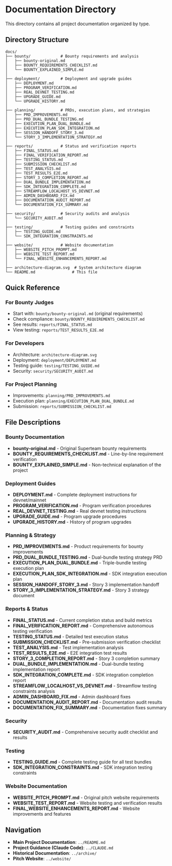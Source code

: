 # Documentation Directory

This directory contains all project documentation organized by type.

## Directory Structure

```
docs/
├── bounty/             # Bounty requirements and analysis
│   ├── bounty-original.md
│   ├── BOUNTY_REQUIREMENTS_CHECKLIST.md
│   └── BOUNTY_EXPLAINED_SIMPLE.md
│
├── deployment/         # Deployment and upgrade guides
│   ├── DEPLOYMENT.md
│   ├── PROGRAM_VERIFICATION.md
│   ├── REAL_DEVNET_TESTING.md
│   ├── UPGRADE_GUIDE.md
│   └── UPGRADE_HISTORY.md
│
├── planning/           # PRDs, execution plans, and strategies
│   ├── PRD_IMPROVEMENTS.md
│   ├── PRD_DUAL_BUNDLE_TESTING.md
│   ├── EXECUTION_PLAN_DUAL_BUNDLE.md
│   ├── EXECUTION_PLAN_SDK_INTEGRATION.md
│   ├── SESSION_HANDOFF_STORY_3.md
│   └── STORY_3_IMPLEMENTATION_STRATEGY.md
│
├── reports/            # Status and verification reports
│   ├── FINAL_STATUS.md
│   ├── FINAL_VERIFICATION_REPORT.md
│   ├── TESTING_STATUS.md
│   ├── SUBMISSION_CHECKLIST.md
│   ├── TEST_ANALYSIS.md
│   ├── TEST_RESULTS_E2E.md
│   ├── STORY_3_COMPLETION_REPORT.md
│   ├── DUAL_BUNDLE_IMPLEMENTATION.md
│   ├── SDK_INTEGRATION_COMPLETE.md
│   ├── STREAMFLOW_LOCALHOST_VS_DEVNET.md
│   ├── ADMIN_DASHBOARD_FIX.md
│   ├── DOCUMENTATION_AUDIT_REPORT.md
│   └── DOCUMENTATION_FIX_SUMMARY.md
│
├── security/           # Security audits and analysis
│   └── SECURITY_AUDIT.md
│
├── testing/            # Testing guides and constraints
│   ├── TESTING_GUIDE.md
│   └── SDK_INTEGRATION_CONSTRAINTS.md
│
├── website/            # Website documentation
│   ├── WEBSITE_PITCH_PROMPT.md
│   ├── WEBSITE_TEST_REPORT.md
│   └── FINAL_WEBSITE_ENHANCEMENTS_REPORT.md
│
├── architecture-diagram.svg  # System architecture diagram
└── README.md                # This file
```

## Quick Reference

### For Bounty Judges
- Start with: `bounty/bounty-original.md` (original requirements)
- Check compliance: `bounty/BOUNTY_REQUIREMENTS_CHECKLIST.md`
- See results: `reports/FINAL_STATUS.md`
- View testing: `reports/TEST_RESULTS_E2E.md`

### For Developers
- Architecture: `architecture-diagram.svg`
- Deployment: `deployment/DEPLOYMENT.md`
- Testing guide: `testing/TESTING_GUIDE.md`
- Security: `security/SECURITY_AUDIT.md`

### For Project Planning
- Improvements: `planning/PRD_IMPROVEMENTS.md`
- Execution plan: `planning/EXECUTION_PLAN_DUAL_BUNDLE.md`
- Submission: `reports/SUBMISSION_CHECKLIST.md`

## File Descriptions

### Bounty Documentation
- **bounty-original.md** - Original Superteam bounty requirements
- **BOUNTY_REQUIREMENTS_CHECKLIST.md** - Line-by-line requirement verification
- **BOUNTY_EXPLAINED_SIMPLE.md** - Non-technical explanation of the project

### Deployment Guides
- **DEPLOYMENT.md** - Complete deployment instructions for devnet/mainnet
- **PROGRAM_VERIFICATION.md** - Program verification procedures
- **REAL_DEVNET_TESTING.md** - Real devnet testing instructions
- **UPGRADE_GUIDE.md** - Program upgrade procedures
- **UPGRADE_HISTORY.md** - History of program upgrades

### Planning & Strategy
- **PRD_IMPROVEMENTS.md** - Product requirements for bounty improvements
- **PRD_DUAL_BUNDLE_TESTING.md** - Dual-bundle testing strategy PRD
- **EXECUTION_PLAN_DUAL_BUNDLE.md** - Triple-bundle testing execution plan
- **EXECUTION_PLAN_SDK_INTEGRATION.md** - SDK integration execution plan
- **SESSION_HANDOFF_STORY_3.md** - Story 3 implementation handoff
- **STORY_3_IMPLEMENTATION_STRATEGY.md** - Story 3 strategy document

### Reports & Status
- **FINAL_STATUS.md** - Current completion status and build metrics
- **FINAL_VERIFICATION_REPORT.md** - Comprehensive autonomous testing verification
- **TESTING_STATUS.md** - Detailed test execution status
- **SUBMISSION_CHECKLIST.md** - Pre-submission verification checklist
- **TEST_ANALYSIS.md** - Test implementation analysis
- **TEST_RESULTS_E2E.md** - E2E integration test results
- **STORY_3_COMPLETION_REPORT.md** - Story 3 completion summary
- **DUAL_BUNDLE_IMPLEMENTATION.md** - Dual-bundle testing implementation report
- **SDK_INTEGRATION_COMPLETE.md** - SDK integration completion report
- **STREAMFLOW_LOCALHOST_VS_DEVNET.md** - Streamflow testing constraints analysis
- **ADMIN_DASHBOARD_FIX.md** - Admin dashboard fixes
- **DOCUMENTATION_AUDIT_REPORT.md** - Documentation audit results
- **DOCUMENTATION_FIX_SUMMARY.md** - Documentation fixes summary

### Security
- **SECURITY_AUDIT.md** - Comprehensive security audit checklist and results

### Testing
- **TESTING_GUIDE.md** - Complete testing guide for all test bundles
- **SDK_INTEGRATION_CONSTRAINTS.md** - SDK integration testing constraints

### Website Documentation
- **WEBSITE_PITCH_PROMPT.md** - Original pitch website requirements
- **WEBSITE_TEST_REPORT.md** - Website testing and verification results
- **FINAL_WEBSITE_ENHANCEMENTS_REPORT.md** - Website improvements and features

## Navigation

- **Main Project Documentation**: `../README.md`
- **Project Guidance (Claude Code)**: `../CLAUDE.md`
- **Historical Documentation**: `../archive/`
- **Pitch Website**: `../website/`
